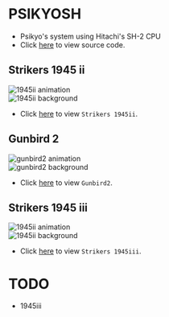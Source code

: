 # PSIKYOSH
* Psikyo's system using Hitachi's SH-2 CPU
* Click [here](https://github.com/bombzj/arcade-sprite-viewer/tree/master/psi) to view source code.</p>

## Strikers 1945 ii
![1945ii animation](https://bombzj.github.io/arcade-sprite-viewer/res/anim1945ii.gif)<br/>
![1945ii background](https://bombzj.github.io/arcade-sprite-viewer/res/map1945ii.png)<br/>

* Click [here](https://bombzj.github.io/arcade-sprite-viewer/viewer.html?1945ii) to view `Strikers 1945ii`.

## Gunbird 2
![gunbird2 animation](https://bombzj.github.io/arcade-sprite-viewer/res/animgunbird2.gif)<br/>
![gunbird2 background](https://bombzj.github.io/arcade-sprite-viewer/res/mapgunbird2.png)<br/>

* Click [here](https://bombzj.github.io/arcade-sprite-viewer/viewer.html?gunbird2) to view `Gunbird2`.

## Strikers 1945 iii
![1945ii animation](https://bombzj.github.io/arcade-sprite-viewer/res/anim1945iii.gif)<br/>
![1945ii background](https://bombzj.github.io/arcade-sprite-viewer/res/map1945iii.png)<br/>

* Click [here](https://bombzj.github.io/arcade-sprite-viewer/viewer.html?1945iii) to view `Strikers 1945iii`.

# TODO
* 1945iii